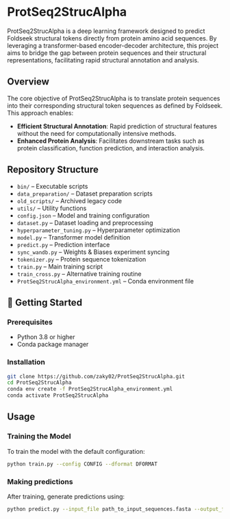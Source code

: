# ProtSeq2StrucAlpha

ProtSeq2StrucAlpha is a deep learning framework designed to predict Foldseek structural tokens directly from protein amino acid sequences. By leveraging a transformer-based encoder-decoder architecture, this project aims to bridge the gap between protein sequences and their structural representations, facilitating rapid structural annotation and analysis.

## Overview

The core objective of ProtSeq2StrucAlpha is to translate protein sequences into their corresponding structural token sequences as defined by Foldseek. This approach enables:

- **Efficient Structural Annotation**: Rapid prediction of structural features without the need for computationally intensive methods.
- **Enhanced Protein Analysis**: Facilitates downstream tasks such as protein classification, function prediction, and interaction analysis.

## Repository Structure

- `bin/` – Executable scripts
- `data_preparation/` – Dataset preparation scripts
- `old_scripts/` – Archived legacy code
- `utils/` – Utility functions
- `config.json` – Model and training configuration
- `dataset.py` – Dataset loading and preprocessing
- `hyperparameter_tuning.py` – Hyperparameter optimization
- `model.py` – Transformer model definition
- `predict.py` – Prediction interface
- `sync_wandb.py` – Weights & Biases experiment syncing
- `tokenizer.py` – Protein sequence tokenization
- `train.py` – Main training script
- `train_cross.py` – Alternative training routine
- `ProtSeq2StrucAlpha_environment.yml` – Conda environment file

## 🚀 Getting Started

### Prerequisites

- Python 3.8 or higher
- Conda package manager

### Installation

```bash
git clone https://github.com/zaky02/ProtSeq2StrucAlpha.git
cd ProtSeq2StrucAlpha
conda env create -f ProtSeq2StrucAlpha_environment.yml
conda activate ProtSeq2StrucAlpha
```

## Usage

### Training the Model

To train the model with the default configuration:

```bash
python train.py --config CONFIG --dformat DFORMAT
```

### Making predictions

After training, generate predictions using:

```bash
python predict.py --input_file path_to_input_sequences.fasta --output_file predictions.txt
```

